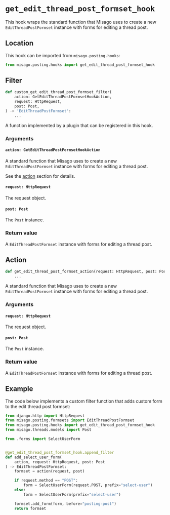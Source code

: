 # `get_edit_thread_post_formset_hook`

This hook wraps the standard function that Misago uses to create a new `EditThreadPostFormset` instance with forms for editing a thread post.


## Location

This hook can be imported from `misago.posting.hooks`:

```python
from misago.posting.hooks import get_edit_thread_post_formset_hook
```


## Filter

```python
def custom_get_edit_thread_post_formset_filter(
    action: GetEditThreadPostFormsetHookAction,
    request: HttpRequest,
    post: Post,
) -> 'EditThreadPostFormset':
    ...
```

A function implemented by a plugin that can be registered in this hook.


### Arguments

#### `action: GetEditThreadPostFormsetHookAction`

A standard function that Misago uses to create a new `EditThreadPostFormset` instance with forms for editing a thread post.

See the [action](#action) section for details.


#### `request: HttpRequest`

The request object.


#### `post: Post`

The `Post` instance.


### Return value

A `EditThreadPostFormset` instance with forms for editing a thread post.


## Action

```python
def get_edit_thread_post_formset_action(request: HttpRequest, post: Post) -> 'EditThreadPostFormset':
    ...
```

A standard function that Misago uses to create a new `EditThreadPostFormset` instance with forms for editing a thread post.


### Arguments

#### `request: HttpRequest`

The request object.


#### `post: Post`

The `Post` instance.


### Return value

A `EditThreadPostFormset` instance with forms for editing a thread post.


## Example

The code below implements a custom filter function that adds custom form to the edit thread post formset:

```python
from django.http import HttpRequest
from misago.posting.formsets import EditThreadPostFormset
from misago.posting.hooks import get_edit_thread_post_formset_hook
from misago.threads.models import Post

from .forms import SelectUserForm


@get_edit_thread_post_formset_hook.append_filter
def add_select_user_form(
    action, request: HttpRequest, post: Post
) -> EditThreadPostFormset:
    formset = action(request, post)

    if request.method == "POST":
        form = SelectUserForm(request.POST, prefix="select-user")
    else:
        form = SelectUserForm(prefix="select-user")

    formset.add_form(form, before="posting-post")
    return formset
```